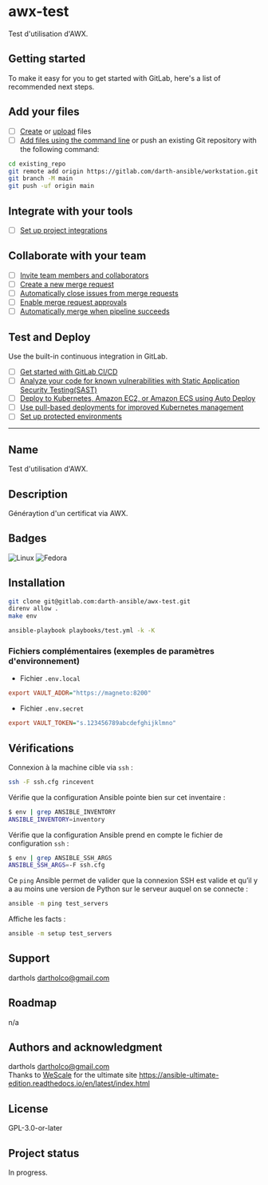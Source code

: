 # awx-test

Test d'utilisation d'AWX.

## Getting started

To make it easy for you to get started with GitLab, here's a list of recommended next steps.

## Add your files

- [ ] [Create](https://docs.gitlab.com/ee/user/project/repository/web_editor.html#create-a-file) or [upload](https://docs.gitlab.com/ee/user/project/repository/web_editor.html#upload-a-file) files
- [ ] [Add files using the command line](https://docs.gitlab.com/ee/gitlab-basics/add-file.html#add-a-file-using-the-command-line) or push an existing Git repository with the following command:

``` bash
cd existing_repo
git remote add origin https://gitlab.com/darth-ansible/workstation.git
git branch -M main
git push -uf origin main
```

## Integrate with your tools

- [ ] [Set up project integrations](https://gitlab.com/darth-ansible/workstation/-/settings/integrations)

## Collaborate with your team

- [ ] [Invite team members and collaborators](https://docs.gitlab.com/ee/user/project/members/)
- [ ] [Create a new merge request](https://docs.gitlab.com/ee/user/project/merge_requests/creating_merge_requests.html)
- [ ] [Automatically close issues from merge requests](https://docs.gitlab.com/ee/user/project/issues/managing_issues.html#closing-issues-automatically)
- [ ] [Enable merge request approvals](https://docs.gitlab.com/ee/user/project/merge_requests/approvals/)
- [ ] [Automatically merge when pipeline succeeds](https://docs.gitlab.com/ee/user/project/merge_requests/merge_when_pipeline_succeeds.html)

## Test and Deploy

Use the built-in continuous integration in GitLab.

- [ ] [Get started with GitLab CI/CD](https://docs.gitlab.com/ee/ci/quick_start/index.html)
- [ ] [Analyze your code for known vulnerabilities with Static Application Security Testing(SAST)](https://docs.gitlab.com/ee/user/application_security/sast/)
- [ ] [Deploy to Kubernetes, Amazon EC2, or Amazon ECS using Auto Deploy](https://docs.gitlab.com/ee/topics/autodevops/requirements.html)
- [ ] [Use pull-based deployments for improved Kubernetes management](https://docs.gitlab.com/ee/user/clusters/agent/)
- [ ] [Set up protected environments](https://docs.gitlab.com/ee/ci/environments/protected_environments.html)

***

## Name

Test d'utilisation d'AWX.

## Description

Généraytion d'un certificat via AWX.

## Badges

![Linux](https://img.shields.io/badge/Linux-FCC624?style=for-the-badge&logo=linux&logoColor=black)
![Fedora](https://img.shields.io/badge/Fedora-294172?style=for-the-badge&logo=fedora&logoColor=white)

## Installation

```bash
git clone git@gitlab.com:darth-ansible/awx-test.git
direnv allow .
make env

ansible-playbook playbooks/test.yml -k -K
```

### Fichiers complémentaires (exemples de paramètres d'environnement)

- Fichier `.env.local`

```ini
export VAULT_ADDR="https://magneto:8200"
```

- Fichier `.env.secret`

```ini
export VAULT_TOKEN="s.123456789abcdefghijklmno"
```

## Vérifications

Connexion à la machine cible via `ssh` :

```bash
ssh -F ssh.cfg rincevent
```

Vérifie que la configuration Ansible pointe bien sur cet inventaire :

```bash
$ env | grep ANSIBLE_INVENTORY
ANSIBLE_INVENTORY=inventory
```

Vérifie que la configuration Ansible prend en compte le fichier de configuration `ssh` :

```bash
$ env | grep ANSIBLE_SSH_ARGS
ANSIBLE_SSH_ARGS=-F ssh.cfg
```

Ce `ping` Ansible permet de valider que la connexion SSH est valide et qu’il y a au moins une version de Python sur le serveur auquel on se connecte :

```bash
ansible -m ping test_servers
```

Affiche les facts :

```bash
ansible -m setup test_servers
```

## Support

darthols <dartholco@gmail.com>

## Roadmap

n/a

## Authors and acknowledgment

darthols <dartholco@gmail.com> \
Thanks to [WeScale](https://www.wescale.fr/) for the ultimate site <https://ansible-ultimate-edition.readthedocs.io/en/latest/index.html>

## License

GPL-3.0-or-later

## Project status

In progress.
